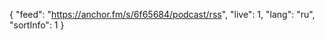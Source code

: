{
    "feed": "https://anchor.fm/s/6f65684/podcast/rss",
    "live": 1,
    "lang": "ru",
    "sortInfo": 1
}
